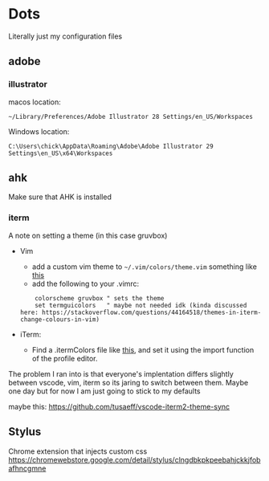 # Dots

Literally just my configuration files

## adobe

### illustrator
macos location:
```
~/Library/Preferences/Adobe Illustrator 28 Settings/en_US/Workspaces
```

Windows location:
```
C:\Users\chick\AppData\Roaming\Adobe\Adobe Illustrator 29 Settings\en_US\x64\Workspaces
```


## ahk
Make sure that AHK is installed

### iterm

A note on setting a theme (in this case gruvbox)
- Vim
    - add a custom vim theme to `~/.vim/colors/theme.vim` something like [this](https://github.com/morhetz/gruvbox/blob/master/colors/gruvbox.vim)
    - add the following to your .vimrc:
    ```
        colorscheme gruvbox " sets the theme
        set termguicolors   " maybe not needed idk (kinda discussed here: https://stackoverflow.com/questions/44164518/themes-in-iterm-change-colours-in-vim)
    ```

- iTerm:
    - Find a .itermColors file like [this](https://github.com/shreyas-segu/gruvbox-dark-hard-iterm2/blob/main/GruvboxHardDark.itermcolors), and set it using the import function of the profile editor.

The problem I ran into is that everyone's implentation differs slightly between vscode, vim, iterm so its jaring to switch between them. Maybe one day but for now I am just going to stick to my defaults

maybe this: https://github.com/tusaeff/vscode-iterm2-theme-sync

## Stylus
Chrome extension that injects custom css
https://chromewebstore.google.com/detail/stylus/clngdbkpkpeebahjckkjfobafhncgmne
